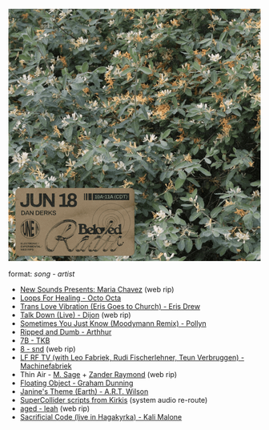 ![](../images/beloved_230618.png)

format: *song - artist*

- [New Sounds Presents: Maria Chavez](https://www.youtube.com/watch?v=ruDZM-mrTpA) (web rip)
- [Loops For Healing - Octo Octa](https://octoocta.bandcamp.com/album/for-lovers)
- [Trans Love Vibration (Eris Goes to Church) - Eris Drew](https://naivetrax.bandcamp.com/album/eris-drew-octo-octa-devotion-ep)
- [Talk Down (Live) - Dijon](https://www.youtube.com/watch?v=d5NCuzksTVU) (web rip)
- [Sometimes You Just Know (Moodymann Remix) - Pollyn](https://pollyn.bandcamp.com/album/sometimes-you-just-know-remix-ep)
- [Ripped and Dumb - Arthhur](https://arthhur.bandcamp.com/album/occult-fractures)
- [7B - TKB](https://wheretonow.bandcamp.com/album/dream-nightclub)
- [8 - snd](https://boomkat.com/products/tender-love-776181fa-d08d-4546-bbc1-c68122aacfbd) (web rip)
- [LF RF TV (with Leo Fabriek, Rudi Fischerlehner, Teun Verbruggen) - Machinefabriek](https://machinefabriek.bandcamp.com/album/with-drums)
- Thin Air - [M. Sage](https://msage.bandcamp.com/album/paradise-crick) + [Zander Raymond](https://www.zanderraymond.com) (web rip)
- [Floating Object - Graham Dunning](https://grahamdunning.bandcamp.com/album/silo)
- [Janine's Theme (Earth) - A.R.T. Wilson](https://andras.bandcamp.com/album/overworld)
- [SuperCollider scripts from Kirkis](https://www.destiny-plus.com/code) (system audio re-route)
- [aged - leah](https://soundcloud.com/user-667665171/aged) (web rip)
- [Sacrificial Code (live in Hagakyrka) - Kali Malone](https://kalimalone.bandcamp.com/album/the-sacrificial-code)